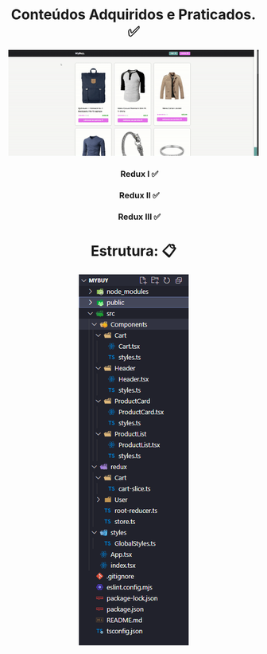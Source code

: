 <div align="center">
  <h1>Conteúdos Adquiridos e Praticados. ✅</h1>
  <img src="https://raw.githubusercontent.com/GustavoVieiraa/React-Ada-Tech/refs/heads/main/Redux/ReactApp-myBuy-App.gif">
</div>
<div align="center">
  <ul>
    <h3>Redux I ✅</h3>
    <h3>Redux II ✅</h3>
    <h3>Redux III ✅</h3>
  </ul>
</div>
<div align="center">
  <h1>Estrutura: 📋</h1>
  <img src="https://raw.githubusercontent.com/GustavoVieiraa/React-Ada-Tech/refs/heads/main/Redux/estrutura.png">
</div>
